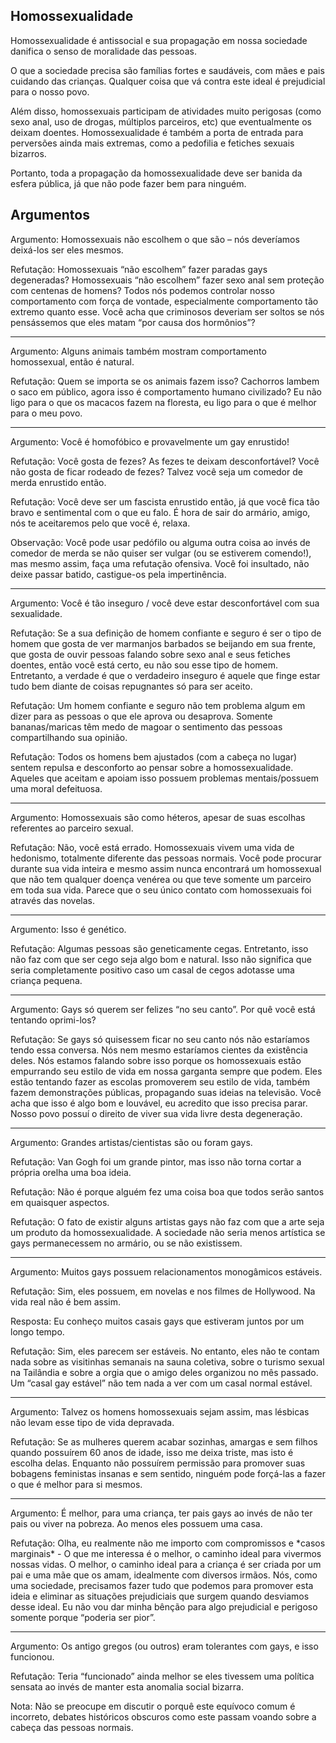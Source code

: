 ## Homossexualidade

Homossexualidade é antissocial e sua propagação em nossa sociedade danifica o senso de moralidade das pessoas.

O que a sociedade precisa são famílias fortes e saudáveis, com mães e pais cuidando das crianças. Qualquer coisa que vá contra este ideal é prejudicial para o nosso povo.

Além disso, homossexuais participam de atividades muito perigosas \(como sexo anal, uso de drogas, múltiplos parceiros, etc\) que eventualmente os deixam doentes. Homossexualidade é também a porta de entrada para perversões ainda mais extremas, como a pedofilia e fetiches sexuais bizarros.

Portanto, toda a propagação da homossexualidade deve ser banida da esfera pública, já que não pode fazer bem para ninguém.

## Argumentos

Argumento: Homossexuais não escolhem o que são – nós deveríamos deixá-los ser eles mesmos.

Refutação: Homossexuais “não escolhem” fazer paradas gays degeneradas? Homossexuais “não escolhem” fazer sexo anal sem proteção com centenas de homens? Todos nós podemos controlar nosso comportamento com força de vontade, especialmente comportamento tão extremo quanto esse. Você acha que criminosos deveriam ser soltos se nós pensássemos que eles matam “por causa dos hormônios”?

---

Argumento: Alguns animais também mostram comportamento homossexual, então é natural.

Refutação: Quem se importa se os animais fazem isso? Cachorros lambem o saco em público, agora isso é comportamento humano civilizado? Eu não ligo para o que os macacos fazem na floresta, eu ligo para o que é melhor para o meu povo.

---

Argumento: Você é homofóbico e provavelmente um gay enrustido!

Refutação: Você gosta de fezes? As fezes te deixam desconfortável? Você não gosta de ficar rodeado de fezes? Talvez você seja um comedor de merda enrustido então.

Refutação: Você deve ser um fascista enrustido então, já que você fica tão bravo e sentimental com o que eu falo. É hora de sair do armário, amigo, nós te aceitaremos pelo que você é, relaxa.

Observação: Você pode usar pedófilo ou alguma outra coisa ao invés de comedor de merda se não quiser ser vulgar \(ou se estiverem comendo!\), mas mesmo assim, faça uma refutação ofensiva. Você foi insultado, não deixe passar batido, castigue-os pela impertinência.

---

Argumento: Você é tão inseguro / você deve estar desconfortável com sua sexualidade.

Refutação: Se a sua definição de homem confiante e seguro é ser o tipo de homem que gosta de ver marmanjos barbados se beijando em sua frente, que gosta de ouvir pessoas falando sobre sexo anal e seus fetiches doentes, então você está certo, eu não sou esse tipo de homem. Entretanto, a verdade é que o verdadeiro inseguro é aquele que finge estar tudo bem diante de coisas repugnantes só para ser aceito.

Refutação: Um homem confiante e seguro não tem problema algum em dizer para as pessoas o que ele aprova ou desaprova. Somente bananas/maricas têm medo de magoar o sentimento das pessoas compartilhando sua opinião.

Refutação: Todos os homens bem ajustados \(com a cabeça no lugar\) sentem repulsa e desconforto ao pensar sobre a homossexualidade. Aqueles que aceitam e apoiam isso possuem problemas mentais/possuem uma moral defeituosa.

---

Argumento: Homossexuais são como héteros, apesar de suas escolhas referentes ao parceiro sexual.

Refutação: Não, você está errado. Homossexuais vivem uma vida de hedonismo, totalmente diferente das pessoas normais. Você pode procurar durante sua vida inteira e mesmo assim nunca encontrará um homossexual que não tem qualquer doença venérea ou que teve somente um parceiro em toda sua vida. Parece que o seu único contato com homossexuais foi através das novelas.

---

Argumento: Isso é genético.

Refutação: Algumas pessoas são geneticamente cegas. Entretanto, isso não faz com que ser cego seja algo bom e natural. Isso não significa que seria completamente positivo caso um casal de cegos adotasse uma criança pequena.

---

Argumento: Gays só querem ser felizes “no seu canto”. Por quê você está tentando oprimi-los?

Refutação: Se gays só quisessem ficar no seu canto nós não estaríamos tendo essa conversa. Nós nem mesmo estaríamos cientes da existência deles. Nós estamos falando sobre isso porque os homossexuais estão empurrando seu estilo de vida em nossa garganta sempre que podem. Eles estão tentando fazer as escolas promoverem seu estilo de vida, também fazem demonstrações públicas, propagando suas ideias na televisão. Você acha que isso é algo bom e louvável, eu acredito que isso precisa parar. Nosso povo possuí o direito de viver sua vida livre desta degeneração.

---

Argumento: Grandes artistas/cientistas são ou foram gays.

Refutação: Van Gogh foi um grande pintor, mas isso não torna cortar a própria orelha uma boa ideia.

Refutação: Não é porque alguém fez uma coisa boa que todos serão santos em quaisquer aspectos.

Refutação: O fato de existir alguns artistas gays não faz com que a arte seja um produto da homossexualidade. A sociedade não seria menos artística se gays permanecessem no armário, ou se não existissem.

---

Argumento: Muitos gays possuem relacionamentos monogâmicos estáveis.

Refutação: Sim, eles possuem, em novelas e nos filmes de Hollywood. Na vida real não é bem assim.

Resposta: Eu conheço muitos casais gays que estiveram juntos por um longo tempo.

Refutação: Sim, eles parecem ser estáveis. No entanto, eles não te contam nada sobre as visitinhas semanais na sauna coletiva, sobre o turismo sexual na Tailândia e sobre a orgia que o amigo deles organizou no mês passado. Um “casal gay estável” não tem nada a ver com um casal normal estável.

---

Argumento: Talvez os homens homossexuais sejam assim, mas lésbicas não levam esse tipo de vida depravada.

Refutação: Se as mulheres querem acabar sozinhas, amargas e sem filhos quando possuírem 60 anos de idade, isso me deixa triste, mas isto é escolha delas. Enquanto não possuírem permissão para promover suas bobagens feministas insanas e sem sentido, ninguém pode forçá-las a fazer o que é melhor para si mesmos.

---

Argumento: É melhor, para uma criança, ter pais gays ao invés de não ter pais ou viver na pobreza. Ao menos eles possuem uma casa.

Refutação: Olha, eu realmente não me importo com compromissos e \*casos marginais\* - O que me interessa é o melhor, o caminho ideal para vivermos nossas vidas. O melhor, o caminho ideal para a criança é ser criada por um pai e uma mãe que os amam, idealmente com diversos irmãos. Nós, como uma sociedade, precisamos fazer tudo que podemos para promover esta ideia e eliminar as situações prejudiciais que surgem quando desviamos desse ideal. Eu não vou dar minha bênção para algo prejudicial e perigoso somente porque “poderia ser pior”.

---

Argumento: Os antigo gregos \(ou outros\) eram tolerantes com gays, e isso funcionou.

Refutação: Teria “funcionado” ainda melhor se eles tivessem uma política sensata ao invés de manter esta anomalia social bizarra.

Nota: Não se preocupe em discutir o porquê este equívoco comum é incorreto, debates históricos obscuros como este passam voando sobre a cabeça das pessoas normais.

